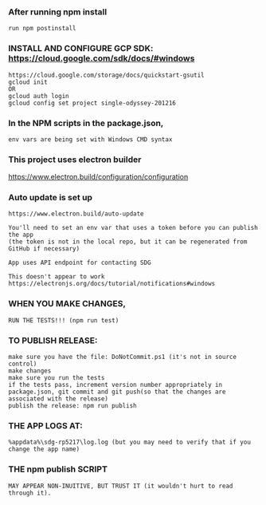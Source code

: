 ### After running npm install
    run npm postinstall

### INSTALL AND CONFIGURE GCP SDK: https://cloud.google.com/sdk/docs/#windows
    https://cloud.google.com/storage/docs/quickstart-gsutil 
    gcloud init 
    OR 
    gcloud auth login 
    gcloud config set project single-odyssey-201216


### In the NPM scripts in the package.json, 
    env vars are being set with Windows CMD syntax

### This project uses electron builder 
https://www.electron.build/configuration/configuration 

### Auto update is set up 
    https://www.electron.build/auto-update 

    You'll need to set an env var that uses a token before you can publish the app
    (the token is not in the local repo, but it can be regenerated from GitHub if necessary) 

    App uses API endpoint for contacting SDG 

    This doesn't appear to work 
    https://electronjs.org/docs/tutorial/notifications#windows 

### WHEN YOU MAKE CHANGES, 
    RUN THE TESTS!!! (npm run test) 

### TO PUBLISH RELEASE:
    make sure you have the file: DoNotCommit.ps1 (it's not in source control)
    make changes
    make sure you run the tests
    if the tests pass, increment version number appropriately in package.json, git commit and git push(so that the changes are associated with the release)
    publish the release: npm run publish

### THE APP LOGS AT: 
    %appdata%\sdg-rp5217\log.log (but you may need to verify that if you change the app name)

### THE npm publish SCRIPT 
    MAY APPEAR NON-INUITIVE, BUT TRUST IT (it wouldn't hurt to read through it).
